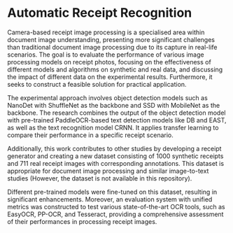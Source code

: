 # Automatic Receipt Recognition

Camera-based receipt image processing is a specialised area within document image understanding, presenting more significant challenges than traditional document image processing due to its capture in real-life scenarios. The goal is to evaluate the performance of various image processing models on receipt photos, focusing on the effectiveness of different models and algorithms on synthetic and real data, and discussing the impact of different data on the experimental results. Furthermore, it seeks to construct a feasible solution for practical application.

The experimental approach involves object detection models such as NanoDet with ShuffleNet as the backbone and SSD with MobileNet as the backbone. The research combines the output of the object detection model with pre-trained PaddleOCR-based text detection models like DB and EAST, as well as the text recognition model CRNN. It applies transfer learning to compare their performance in a specific receipt scenario. 

Additionally, this work contributes to other studies by developing a receipt generator and creating a new dataset consisting of 1000 synthetic receipts and 711 real receipt images with corresponding annotations. This dataset is appropriate for document image processing and similar image-to-text studies (However, the dataset is not available in this repository). 

Different pre-trained models were fine-tuned on this dataset, resulting in significant enhancements. Moreover, an evaluation system with unified metrics was constructed to test various state-of-the-art OCR tools, such as EasyOCR, PP-OCR, and Tesseract, providing a comprehensive assessment of their performances in processing receipt images.
